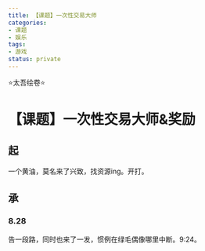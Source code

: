 ```yaml
---
title: 【课题】一次性交易大师
categories:
- 课题
- 娱乐
tags:
- 游戏
status: private
---
```


⭐太吾绘卷⭐



# 【课题】一次性交易大师&奖励

## 起

一个黄油，莫名来了兴致，找资源ing。开打。

## 承

### 8.28

告一段路，同时也来了一发，惯例在绿毛偶像哪里中断。9:24。

